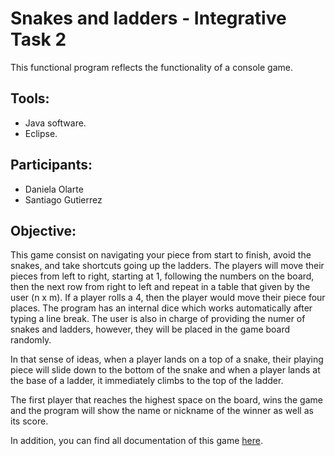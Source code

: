 # Snakes and ladders - Integrative Task 2

This functional program reflects the functionality of a console game.

## Tools:
* Java software.
* Eclipse.

## Participants:
* Daniela Olarte
* Santiago Gutierrez

## Objective: 

This game consist on navigating your piece from start to finish, avoid the snakes, and take shortcuts going up the ladders. The players will move their pieces from left to right, starting at 1, following the numbers on the board, then the next row from right to left and repeat in a table that given by the user (n x m). If a player rolls a 4, then the player would move their piece four places. The program has an internal dice which works automatically after typing a line break. The user is also in charge of providing the numer of snakes and ladders, however, they will be placed in the game board randomly.

In that sense of ideas, when a player lands on a top of a snake, their playing piece will slide down to the bottom of the snake and when a player lands at the base of a ladder, it immediately climbs to the top of the ladder. 

The first player that reaches the highest space on the board, wins the game and the program will show the name or nickname of the winner as well as its score. 

In addition, you can find all documentation of this game [here](https://github.com/danielaolarte123/TI2-snakes-and-ladders/tree/main/docs).
